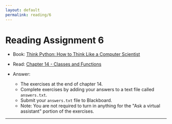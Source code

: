 ```yaml
---
layout: default
permalink: reading/6
---
```


# Reading Assignment 6
* Book: [Think Python: How to Think Like a Computer Scientist](https://allendowney.github.io/ThinkPython/)
* Read: [Chapter 14 - Classes and Functions](https://colab.research.google.com/github/AllenDowney/ThinkPython/blob/v3/chapters/chap14.ipynb)

* Answer: 
    - The exercises at the end of chapter 14. 
    - Complete exercises by adding your answers to a text file called `answers.txt`. 
    - Submit your `answers.txt` file to Blackboard.
    - Note: You are not required to turn in anything for the "Ask a virtual assistant" portion of the exercises.

___




  
